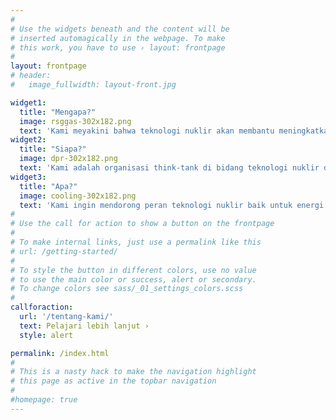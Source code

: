 ```yaml
---
#
# Use the widgets beneath and the content will be
# inserted automagically in the webpage. To make
# this work, you have to use › layout: frontpage
#
layout: frontpage
# header:
#   image_fullwidth: layout-front.jpg

widget1:
  title: "Mengapa?"
  image: rsggas-302x182.png
  text: 'Kami meyakini bahwa teknologi nuklir akan membantu meningkatkan kesejahteraan masyarakat Indonesia melalui penyediaan lapangan kerja, sumber energi bersih, dan peningkatan kompetensi sumber daya manusia di Indonesia'
widget2:
  title: "Siapa?"
  image: dpr-302x182.png
  text: 'Kami adalah organisasi think-tank di bidang teknologi nuklir di Indonesia. Kami adalah mahasiswa, praktisi, dan peneliti nuklir yang punya perhatian terhadap perkembangan energi nuklir di Indonesia'
widget3:
  title: "Apa?"
  image: cooling-302x182.png  
  text: 'Kami ingin mendorong peran teknologi nuklir baik untuk energi maupun non-energi di Indonesia.'
#
# Use the call for action to show a button on the frontpage
#
# To make internal links, just use a permalink like this
# url: /getting-started/
#
# To style the button in different colors, use no value
# to use the main color or success, alert or secondary.
# To change colors see sass/_01_settings_colors.scss
#
callforaction:
  url: '/tentang-kami/'
  text: Pelajari lebih lanjut ›
  style: alert

permalink: /index.html
#
# This is a nasty hack to make the navigation highlight
# this page as active in the topbar navigation
#
#homepage: true
---
```


